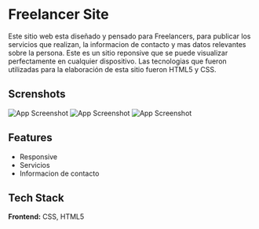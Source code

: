 
# Freelancer Site

Este sitio web esta diseñado y pensado para Freelancers, para publicar los servicios que realizan, la informacion de contacto y mas datos relevantes sobre la persona. Este es un sitio reponsive que se puede visualizar perfectamente en cualquier dispositivo. Las tecnologias que fueron utilizadas para la elaboración de esta sitio fueron HTML5 y CSS. 

## Screnshots
![App Screenshot](./img/Nav.PNG)
![App Screenshot](./img/Services.PNG)
![App Screenshot](./img/Contact.PNG)

## Features

- Responsive
- Servicios
- Informacion de contacto


## Tech Stack

**Frontend:** CSS, HTML5

